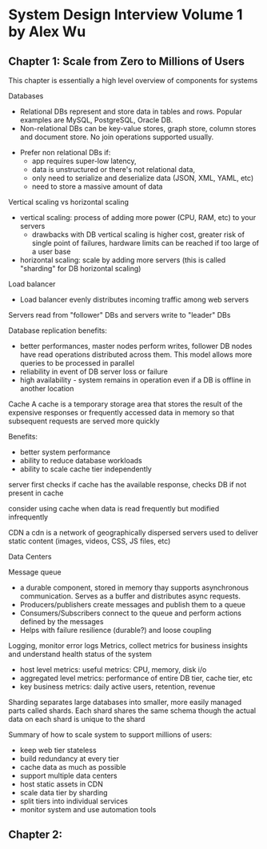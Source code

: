 # System Design Interview Volume 1 by Alex Wu

## Chapter 1: Scale from Zero to Millions of Users
This chapter is essentially a high level overview of components for systems

Databases
- Relational DBs represent and store data in tables and rows. Popular examples are MySQL, PostgreSQL, Oracle DB.
- Non-relational DBs can be key-value stores, graph store, column stores and document store. No join operations supported usually.
* Prefer non relational DBs if:
  * app requires super-low latency,
  * data is unstructured or there's not relational data,
  * only need to serialize and deserialize data (JSON, XML, YAML, etc)
  * need to store a massive amount of data

Vertical scaling vs horizontal scaling
* vertical scaling: process of adding more power (CPU, RAM, etc) to your servers
  * drawbacks with DB vertical scaling is higher cost, greater risk of single point of failures, hardware limits can be reached if too large of a user base
* horizontal scaling: scale by adding more servers (this is called "sharding" for DB horizontal scaling)

Load balancer
* Load balancer evenly distributes incoming traffic among web servers

Servers read from "follower" DBs and servers write to "leader" DBs

Database replication benefits:
* better performances, master nodes perform writes, follower DB nodes have read operations distributed across them. This model allows more queries to be processed in parallel
* reliability in event of DB server loss or failure
* high availability - system remains in operation even if a DB is offline in another location

Cache
A cache is a temporary storage area that stores the result of the expensive responses or frequently accessed data in memory so that subsequent requests are served more quickly

Benefits:
- better system performance
- ability to reduce database workloads
- ability to scale cache tier independently

server first checks if cache has the available response, checks DB if not present in cache

consider using cache when data is read frequently but modified infrequently

CDN
a cdn is a network of geographically dispersed servers used to deliver static content (images, videos, CSS, JS files, etc)

Data Centers

Message queue
- a durable component, stored in memory thay supports asynchronous communication. Serves as a buffer and distributes async requests.
- Producers/publishers create messages and publish them to a queue
- Consumers/Subscribers connect to the queue and perform actions defined by the messages
- Helps with failure resilience (durable?) and loose coupling

Logging, monitor error logs
Metrics, collect metrics for business insights and understand health status of the system
- host level metrics: useful metrics: CPU, memory, disk i/o
- aggregated level metrics: performance of entire DB tier, cache tier, etc
- key business metrics: daily active users, retention, revenue

Sharding separates large databases into smaller, more easily managed parts called shards. Each shard shares the same schema though the actual data on each shard is unique to the shard


Summary of how to scale system to support millions of users:
* keep web tier stateless
* build redundancy at every tier
* cache data as much as possible
* support multiple data centers
* host static assets in CDN
* scale data tier by sharding
* split tiers into individual services
* monitor system and use automation tools

## Chapter 2:
